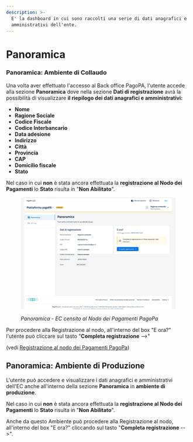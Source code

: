 ```yaml
---
description: >-
  E' la dashboard in cui sono raccolti una serie di dati anagrafici e
  amministrativi dell'ente.
---
```


# Panoramica

### **Panoramica: Ambiente di Collaudo**

Una volta aver effettuato l'accesso al Back office PagoPA, l'utente accede alla sezione **Panoramica** dove nella sezione **Dati di registrazione** avrà la possibilità di visualizzare **il riepilogo dei dati anagrafici e amministrativi:**

* **Nome**
* **Ragione Sociale**
* **Codice Fiscale**
* **Codice Interbancario**
* **Data adesione**
* **Indirizzo**
* **Città**
* **Provincia**
* **CAP**
* **Domicilio fiscale**
* **Stato**

Nel caso in cui **non** è stata ancora effettuata la **registrazione al Nodo dei Pagamenti** lo **Stato** risulta in "**Non Abilitato**".

<figure><img src="../.gitbook/assets/image (77).png" alt=""><figcaption><p><em>Panoramica - EC censito al Nodo dei Pagamenti PagoPa</em></p></figcaption></figure>

Per procedere alla Registrazione al nodo, all'interno del box "E ora?" l'utente può cliccare sul tasto "**Completa registrazione** -->"&#x20;

(vedi [Registrazione al nodo dei Pagamenti PagoPa](funzionalita/registrazione-al-nodo-dei-pagamenti-pagopa.md))

## Panoramica: Ambiente di Produzione

L'utente può accedere e visualizzare i dati anagrafici e amministrativi dell'EC anche all'interno della sezione **Panoramica** in **ambiente di produzione**.

Nel caso in cui **non** è stata ancora effettuata la **registrazione al Nodo dei Pagamenti** lo **Stato** risulta in "**Non Abilitato**".

Anche da questo Ambiente può procedere alla Registrazione al nodo, all'interno del box "E ora?" cliccando sul tasto "**Completa registrazione** -->".

&#x20;
